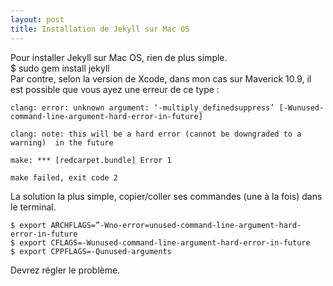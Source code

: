 ```yaml
---
layout: post
title: Installation de Jekyll sur Mac OS
---
```


Pour installer Jekyll sur Mac OS, rien de plus simple.		
	$ sudo gem install jekyll		
Par contre, selon la version de Xcode, dans mon cas sur Maverick 10.9, il est possible que vous ayez une erreur de ce type :	
	
	clang: error: unknown argument: ‘-multiply_definedsuppress’ [-Wunused-		command-line-argument-hard-error-in-future]
	
	clang: note: this will be a hard error (cannot be downgraded to a warning) 	in the future
	
	make: *** [redcarpet.bundle] Error 1
	
	make failed, exit code 2		
La solution la plus simple, copier/coller ses commandes (une à la fois) dans le terminal.

	$ export ARCHFLAGS=”-Wno-error=unused-command-line-argument-hard-error-in-future
	$ export CFLAGS=-Wunused-command-line-argument-hard-error-in-future
	$ export CPPFLAGS=-Qunused-arguments
Devrez régler le problème.